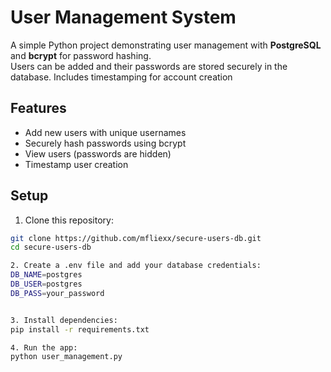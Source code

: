 # User Management System

A simple Python project demonstrating user management with **PostgreSQL** and **bcrypt** for password hashing.  
Users can be added and their passwords are stored securely in the database. Includes timestamping for account creation

## Features

- Add new users with unique usernames  
- Securely hash passwords using bcrypt  
- View users (passwords are hidden)  
- Timestamp user creation  

## Setup

1. Clone this repository:
```bash
git clone https://github.com/mfliexx/secure-users-db.git
cd secure-users-db

2. Create a .env file and add your database credentials:
DB_NAME=postgres
DB_USER=postgres
DB_PASS=your_password


3. Install dependencies:
pip install -r requirements.txt

4. Run the app:
python user_management.py
